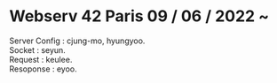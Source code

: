 # Webserv 42 Paris 09 / 06 / 2022 ~


Server Config : cjung-mo, hyungyoo.   
Socket : seyun.  
Request : keulee.   
Resoponse : eyoo.   

